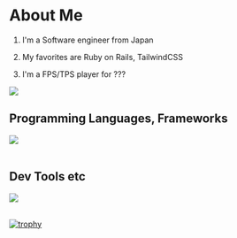 # About Me

1. I'm a Software engineer from Japan

2. My favorites are Ruby on Rails, TailwindCSS

3. I'm a FPS/TPS player for ???

![](https://github-readme-stats-blond-one-37.vercel.app/api/top-langs/?username=manato-takahashi&hide=shaderlab,hlsl&count-private=true&show_icons=true&locale=en&layout=compact&theme=onedark)

## Programming Languages, Frameworks

<img src="https://skillicons.dev/icons?i=c,cs,cpp,java,matlab,processing,html,css,js,ts,ruby,rails,py,react,tailwindcss" /> <br /><br />

## Dev Tools etc

<img src="https://skillicons.dev/icons?i=unity,unreal,discord,git,github,vscode,powershell,anaconda,gmail,md,notion,docker" /> <br /><br />

[![trophy](https://github-profile-trophy.vercel.app/?username=manato-takahashi&theme=onedark)](https://github.com/ryo-ma/github-profile-trophy)
